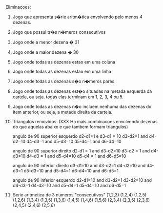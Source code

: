 Eliminacoes:


1. Jogo que apresenta s�rie aritm�tica envolvendo pelo menos 4 dezenas.
2. Jogo que possui tr�s n�meros consecutivos
3. Jogo onde a menor dezena � 31
4. Jogo onde a maior dezena � 30
5. Jogo onde todas as dezenas estao em uma coluna
6. Jogo onde todas as dezenas estao em uma linha
7. Jogo onde todas as dezenas s�o n�meros pares.
8. Jogo onde todas as dezenas est�o situadas na metada esquerda 
   da cartela, ou seja, todas elas terminam em 1, 2, 3, 4 ou 5.
9. Jogo onde todas as dezenas n�o incluem nenhuma das dezenas do item
   anterior, ou seja, a metade direita da cartela. 
10. Triangulos removidos: (XXX Ha mais combinacoes envolvendo dezenas
      do que aquelas abaixo e que tambem formam triangulos)
      
      angulo de 90 superior esquerdo
      d2-d1=1 e d3-d1 = 10
      d3-d2=1 and d4-d2=10
      d4-d3=1 and d5-d3=10
      d5-d4=1 and d6-d4=10
      
      angulo de 90 superior direito
      d2-d1 = 1 and d3-d2=10
      d3-d2 = 1 and d4-d3=10
      d4-d3 = 1 and d5-d4=10
      d5-d4 = 1 and d6-d5=10
      
      angulo de 90 inferior direito
      d3-d1=10 and d3-d2=1
      d4-d2=10 and d4-d3=1
      d5-d3=10 and d5-d4=1
      d6-d4=10 and d6-d5=1
      
      angulo de 90 inferior esquerdo
      d2-d1=10 and d3-d2=1
      d3-d2=10 and d4-d3=1
      d4-d3=10 and d5-d4=1
      d5-d4=10 and d6-d5=1
      
11. Serie aritmetica de 3 numeros "consecutivos"
     (1,2,3)
     (1,2,4)
     (1,2,5)
     (1,2,6)
     (1,3,4)
     (1,3,5)
     (1,3,6)
     (1,4,5)
     (1,4,6)
     (1,5,6)
     (2,3,4)
     (2,3,5)
     (2,3,6)
     (2,4,5)
     (2,4,6)
     (2,5,6)